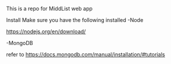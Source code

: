 This is a repo for MiddList web app

Install
Make sure you  have the following installed
  -Node

  https://nodejs.org/en/download/
  
  -MongoDB
  
  refer to https://docs.mongodb.com/manual/installation/#tutorials
